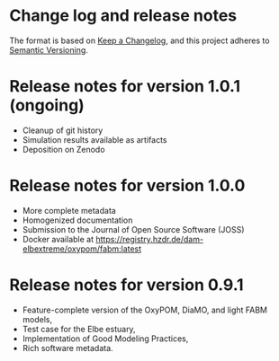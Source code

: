 <!--
SPDX-FileCopyrightText: 2025 Helmholtz-Zentrum hereon GmbH
SPDX-License-Identifier: CC0-1.0
SPDX-FileContributor: Carsten Lemmen <carsten.lemmen@hereon.de>
-->

# Change log and release notes

The format is based on [Keep a Changelog](https://keepachangelog.com/en/1.1.0/),
and this project adheres to [Semantic Versioning](https://semver.org/spec/v2.0.0.html).

# Release notes for version 1.0.1 (ongoing)

- Cleanup of git history
- Simulation results available as artifacts
- Deposition on Zenodo

# Release notes for version 1.0.0

- More complete metadata
- Homogenized documentation
- Submission to the Journal of Open Source Software (JOSS)
- Docker available at https://registry.hzdr.de/dam-elbextreme/oxypom/fabm:latest

# Release notes for version 0.9.1

- Feature-complete version of the OxyPOM, DiaMO, and light FABM models,
- Test case for the Elbe estuary,
- Implementation of Good Modeling Practices,
- Rich software metadata.
